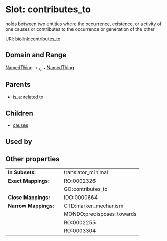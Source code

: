 
# Slot: contributes_to


holds between two entities where the occurrence, existence, or activity of one causes or contributes to the occurrence or generation of the other

URI: [biolink:contributes_to](https://w3id.org/biolink/vocab/contributes_to)


## Domain and Range

[NamedThing](NamedThing.md) ->  <sub>0..*</sub> [NamedThing](NamedThing.md)

## Parents

 *  is_a: [related to](related_to.md)

## Children

 *  [causes](causes.md)

## Used by


## Other properties

|  |  |  |
| --- | --- | --- |
| **In Subsets:** | | translator_minimal |
| **Exact Mappings:** | | RO:0002326 |
|  | | GO:contributes_to |
| **Close Mappings:** | | IDO:0000664 |
| **Narrow Mappings:** | | CTD:marker_mechanism |
|  | | MONDO:predisposes_towards |
|  | | RO:0002255 |
|  | | RO:0003304 |


